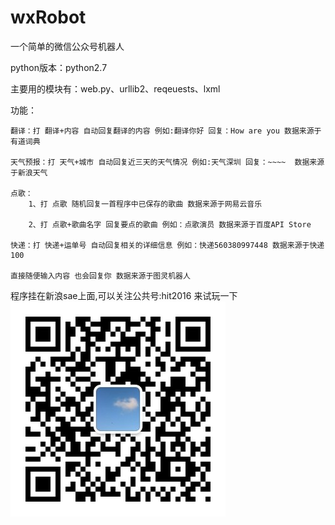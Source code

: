 # wxRobot
一个简单的微信公众号机器人

python版本：python2.7

主要用的模块有：web.py、urllib2、reqeuests、lxml

功能：
  
    翻译：打 翻译+内容 自动回复翻译的内容 例如:翻译你好 回复：How are you 数据来源于有道词典
  
    天气预报：打 天气+城市 自动回复近三天的天气情况 例如:天气深圳 回复：~~~~  数据来源于新浪天气
  
    点歌： 
        1、打 点歌 随机回复一首程序中已保存的歌曲 数据来源于网易云音乐
  
        2、打 点歌+歌曲名字 回复要点的歌曲 例如：点歌演员 数据来源于百度API Store
      
    快递：打 快递+运单号 自动回复相关的详细信息 例如：快递560380997448 数据来源于快递100
    
    直接随便输入内容 也会回复你 数据来源于图灵机器人
  
程序挂在新浪sae上面,可以关注公共号:hit2016 来试玩一下
![image](https://github.com/liangfei2016x/wxRobot/blob/master/wximg/wx.jpg)
    
